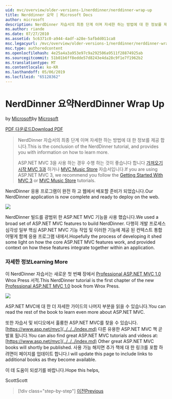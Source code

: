```yaml
---
uid: mvc/overview/older-versions-1/nerddinner/nerddinner-wrap-up
title: Nerddinner 요약 | Microsoft Docs
author: microsoft
description: NerdDinner 자습서의 최종 단계 이며 자세한 하는 방법에 대 한 정보를 제공 합니다.
ms.author: riande
ms.date: 07/27/2010
ms.assetid: 5c6371c0-a944-4adf-a28e-5afbdd011ca8
msc.legacyurl: /mvc/overview/older-versions-1/nerddinner/nerddinner-wrap-up
msc.type: authoredcontent
ms.openlocfilehash: 4e25a4a3a953e97c9a292506a9511f28874925ab
ms.sourcegitcommit: 51b01b6ff8edde57d8243e4da28c9f1e7f1962b2
ms.translationtype: MT
ms.contentlocale: ko-KR
ms.lasthandoff: 05/06/2019
ms.locfileid: "65128362"
---
```

# <a name="nerddinner-wrap-up"></a><span data-ttu-id="569d1-103">NerdDinner 요약</span><span class="sxs-lookup"><span data-stu-id="569d1-103">NerdDinner Wrap Up</span></span>

<span data-ttu-id="569d1-104">by [Microsoft](https://github.com/microsoft)</span><span class="sxs-lookup"><span data-stu-id="569d1-104">by [Microsoft](https://github.com/microsoft)</span></span>

[<span data-ttu-id="569d1-105">PDF 다운로드</span><span class="sxs-lookup"><span data-stu-id="569d1-105">Download PDF</span></span>](http://aspnetmvcbook.s3.amazonaws.com/aspnetmvc-nerdinner_v1.pdf)

> <span data-ttu-id="569d1-106">NerdDinner 자습서의 최종 단계 이며 자세한 하는 방법에 대 한 정보를 제공 합니다.</span><span class="sxs-lookup"><span data-stu-id="569d1-106">This is the conclusion of the NerdDinner tutorial, and provides you with information on how to learn more.</span></span>
> 
> <span data-ttu-id="569d1-107">ASP.NET MVC 3을 사용 하는 경우 수행 하는 것이 좋습니다 합니다 [가져오기 시작 MVC 3과](../../older-versions/getting-started-with-aspnet-mvc3/cs/intro-to-aspnet-mvc-3.md) 하거나 [MVC Music Store](../../older-versions/mvc-music-store/mvc-music-store-part-1.md) 자습서입니다.</span><span class="sxs-lookup"><span data-stu-id="569d1-107">If you are using ASP.NET MVC 3, we recommend you follow the [Getting Started With MVC 3](../../older-versions/getting-started-with-aspnet-mvc3/cs/intro-to-aspnet-mvc-3.md) or [MVC Music Store](../../older-versions/mvc-music-store/mvc-music-store-part-1.md) tutorials.</span></span>

<span data-ttu-id="569d1-108">NerdDinner 응용 프로그램이 완전 하 고 웹에서 배포할 준비가 되었습니다.</span><span class="sxs-lookup"><span data-stu-id="569d1-108">Our NerdDinner application is now complete and ready to deploy on the web.</span></span>

![](nerddinner-wrap-up/_static/image1.png)

<span data-ttu-id="569d1-109">NerdDinner 빌드를 광범위 한 ASP.NET MVC 기능을 사용 했습니다.</span><span class="sxs-lookup"><span data-stu-id="569d1-109">We used a broad set of ASP.NET MVC features to build NerdDinner.</span></span> <span data-ttu-id="569d1-110">다행히 개발 프로세스 심각성 일부 핵심 ASP.NET MVC 기능 작업 및 이러한 기능에 제공 된 컨텍스트 통합 어떻게 함께 응용 프로그램 내에서.</span><span class="sxs-lookup"><span data-stu-id="569d1-110">Hopefully the process of developing it shed some light on how the core ASP.NET MVC features work, and provided context on how these features integrate together within an application.</span></span>

### <a name="learning-more"></a><span data-ttu-id="569d1-111">자세한 정보</span><span class="sxs-lookup"><span data-stu-id="569d1-111">Learning More</span></span>

<span data-ttu-id="569d1-112">이 NerdDinner 자습서는 새로운 첫 번째 장에서 [Professional ASP.NET MVC 1.0](https://www.amazon.com/gp/product/0470384611?ie=UTF8&amp;tag=scoblo04-20&amp;linkCode=xm2&amp;camp=1789&amp;creativeASIN=0470384611) Wrox Press 서적.</span><span class="sxs-lookup"><span data-stu-id="569d1-112">This NerdDinner tutorial is the first chapter of the new [Professional ASP.NET MVC 1.0](https://www.amazon.com/gp/product/0470384611?ie=UTF8&amp;tag=scoblo04-20&amp;linkCode=xm2&amp;camp=1789&amp;creativeASIN=0470384611) book from Wrox Press.</span></span>

[![](https://mscblogs.blob.core.windows.net/media/scottgu/Media/bookcover1_6CAECF94.png)](https://www.amazon.com/gp/product/0470384611?ie=UTF8&amp;tag=scoblo04-20&amp;linkCode=xm2&amp;camp=1789&amp;creativeASIN=0470384611)

<span data-ttu-id="569d1-113">ASP.NET MVC에 대 한 더 자세한 가이드의 나머지 부분을 읽을 수 있습니다.</span><span class="sxs-lookup"><span data-stu-id="569d1-113">You can read the rest of the book to learn even more about ASP.NET MVC.</span></span>

<span data-ttu-id="569d1-114">또한 자습서 및 비디오에서 훌륭한 ASP.NET MVC를 찾을 수 있습니다. [https://www.asp.net/mvc](../../../index.md) 다른 유용한 ASP.NET MVC 책 곧 발표 됩니다.</span><span class="sxs-lookup"><span data-stu-id="569d1-114">You can also find great ASP.NET MVC tutorials and videos at: [https://www.asp.net/mvc](../../../index.md) Other great ASP.NET MVC books will shortly be published.</span></span> <span data-ttu-id="569d1-115">사용 가능 해지면 추가 책에 대 한 링크를 포함 하려면이 페이지를 업데이트 합니다.</span><span class="sxs-lookup"><span data-stu-id="569d1-115">I will update this page to include links to additional books as they become available.</span></span>

<span data-ttu-id="569d1-116">이 데 도움이 되셨기를 바랍니다.</span><span class="sxs-lookup"><span data-stu-id="569d1-116">Hope this helps,</span></span>

<span data-ttu-id="569d1-117">Scott</span><span class="sxs-lookup"><span data-stu-id="569d1-117">Scott</span></span>

> [!div class="step-by-step"]
> [<span data-ttu-id="569d1-118">이전</span><span class="sxs-lookup"><span data-stu-id="569d1-118">Previous</span></span>](enable-automated-unit-testing.md)
